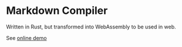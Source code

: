 # Markdown Compiler

Written in Rust, but transformed into WebAssembly to be used in web.

See [online demo](https://kricsleo.github.io/markdown-compiler/markdown-compiler.html)
